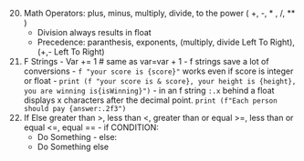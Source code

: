 
20. Math Operators: plus, minus, multiply, divide, to the power ( +,  -, * ,  /,  ** )
	- Division always results in float 
	- Precedence: paranthesis, exponents, (multiply, divide Left To Right), (+,- Left To Right) 
22.  F Strings
	- Var += 1 # same as var=var + 1
	- f strings save a lot of conversions
	- `f "your score is {score}"` works even if score is integer or float
	- `print (f "your score is & score}, your height is {height}, you are winning is{isWinning}")`
	- in an f string `:.x` behind a float displays x characters after the decimal point. `print (f"Each person should pay {answer:.2f3")`
27.  If Else greater than >, less than <, greater than or equal >=, less than or equal <=, equal == 
	- if CONDITION: 
		- Do Something
	- else: 
		- Do Something else 


